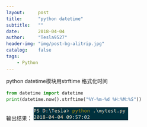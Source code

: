 ```yaml
---
layout:     post
title:      "python datetime"
subtitle:   ""
date:       2018-04-04
author:     "Tesla9527"
header-img: "img/post-bg-alitrip.jpg"
catalog:    false
tags:
    - Python
---
```

python datetime模块用strftime 格式化时间
```python
from datetime import datetime
print(datetime.now().strftime("%Y-%m-%d %H:%M:%S"))
```
输出结果：
![img](/img/in-post/python-datetime/datetime01.png)